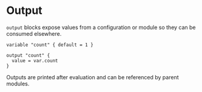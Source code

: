 # Output

`output` blocks expose values from a configuration or module so they can be consumed elsewhere.

```hcl
variable "count" { default = 1 }

output "count" {
  value = var.count
}
```

Outputs are printed after evaluation and can be referenced by parent modules.

